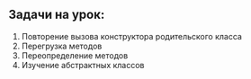 ## Задачи на урок:

1. Повторение вызова конструктора родительского класса
2. Перегрузка методов
3. Переопределение методов
4. Изучение абстрактных классов






